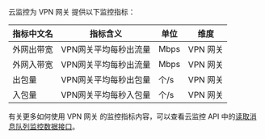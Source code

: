 云监控为 VPN 网关 提供以下监控指标：

| 指标中文名 | 指标含义         | 单位   | 维度     |
| ----- | ------------ | ---- | ------ |
| 外网出带宽 | VPN网关平均每秒出流量 | Mbps | VPN 网关 |
| 外网入带宽 | VPN网关平均每秒出流量 | Mbps | VPN 网关 |
| 出包量   | VPN网关平均每秒出包量 | 个/s  | VPN 网关 |
| 入包量   | VPN网关平均每秒入包量 | 个/s  | VPN 网关 |

有关更多如何使用 VPN 网关 的监控指标内容，可以查看云监控 API 中的[读取消息队列监控数据接口](http://tcecqpoc.fsphere.cn/document/product/248/11013)。